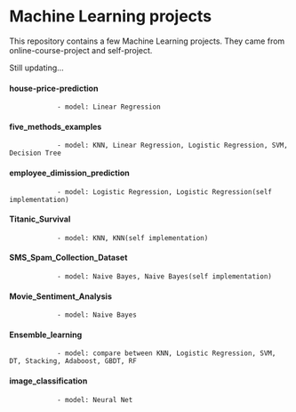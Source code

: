 # Machine Learning projects
This repository contains a few Machine Learning projects. They came from online-course-project and self-project.

Still updating...






#### house-price-prediction

                - model: Linear Regression
                
#### five_methods_examples

                - model: KNN, Linear Regression, Logistic Regression, SVM, Decision Tree
                
#### employee_dimission_prediction

                - model: Logistic Regression, Logistic Regression(self implementation)
                
#### Titanic_Survival

                - model: KNN, KNN(self implementation)
                
#### SMS_Spam_Collection_Dataset

                - model: Naive Bayes, Naive Bayes(self implementation)
                
#### Movie_Sentiment_Analysis

                - model: Naive Bayes
                
#### Ensemble_learning

                - model: compare between KNN, Logistic Regression, SVM, DT, Stacking, Adaboost, GBDT, RF

#### image_classification
				
				- model: Neural Net
